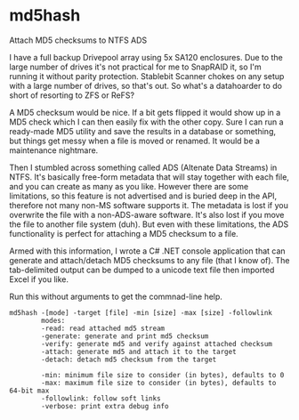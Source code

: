 # md5hash
Attach MD5 checksums to NTFS ADS

I have a full backup Drivepool array using 5x SA120 enclosures. Due to the large number of drives it's not practical for me to SnapRAID it, so I'm running it without parity protection. Stablebit Scanner chokes on any setup with a large number of drives, so that's out. So what's a datahoarder to do short of resorting to ZFS or ReFS?

A MD5 checksum would be nice. If a bit gets flipped it would show up in a MD5 check which I can then easily fix with the other copy. Sure I can run a ready-made MD5 utility and save the results in a database or something, but things get messy when a file is moved or renamed. It would be a maintenance nightmare.

Then I stumbled across something called ADS (Altenate Data Streams) in NTFS. It's basically free-form metadata that will stay together with each file, and you can create as many as you like. However there are some limitations, so this feature is not advertised and is buried deep in the API, therefore not many non-MS software supports it. The metadata is lost if you overwrite the file with a non-ADS-aware software. It's also lost if you move the file to another file system (duh). But even with these limitations, the ADS functionality is perfect for attaching a MD5 checksum to a file.

Armed with this information, I wrote a C# .NET console application that can generate and attach/detach MD5 checksums to any file (that I know of). The tab-delimited output can be dumped to a unicode text file then imported Excel if you like.

Run this without arguments to get the commnad-line help.

```
md5hash -[mode] -target [file] -min [size] -max [size] -followlink
        modes:
        -read: read attached md5 stream
        -generate: generate and print md5 checksum
        -verify: generate md5 and verify against attached checksum
        -attach: generate md5 and attach it to the target
        -detach: detach md5 checksum from the target

        -min: minimum file size to consider (in bytes), defaults to 0
        -max: maximum file size to consider (in bytes), defaults to 64-bit max
        -followlink: follow soft links
        -verbose: print extra debug info
